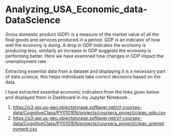 # Analyzing_USA_Economic_data-DataScience
Gross domestic product (GDP) is a measure of the market value of all the final goods and services produced in a period. GDP is an indicator of how well the economy is doing. A drop in GDP indicates the economy is producing less, similarly an increase in GDP suggests the economy is performing better. Here we have examined how changes in GDP impact the unemployment rate.


Extracting essential data from a dataset and displaying it is a necessary part of data science, this helps individuals take correct decisions based on the data. 

I have extracted essential economic indicators from the links given below and displayed them in Dashboard in my Jupyter Notebook .

1) https://s3-api.us-geo.objectstorage.softlayer.net/cf-courses-data/CognitiveClass/PY0101EN/projects/coursera_project/clean_gdp.csv
2) https://s3-api.us-geo.objectstorage.softlayer.net/cf-courses-data/CognitiveClass/PY0101EN/projects/coursera_project/clean_unemployment.csv
